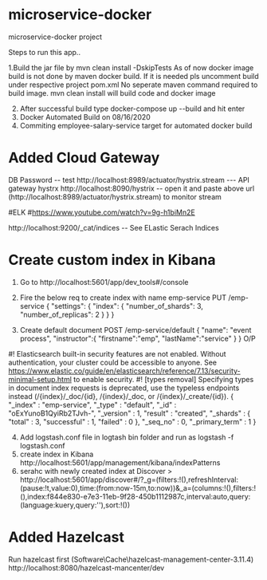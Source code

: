 # microservice-docker
microservice-docker project

Steps to run this app..

1.Build the jar file by mvn clean install -DskipTests
As of now docker image build is not done by maven docker build. If it is needed pls uncomment <goal>build</goal> under respective project 
pom.xml
 No seperate maven command required to build image. mvn clean install will build code and docker image

2. After successful build type docker-compose up --build and hit enter
3. Docker Automated Build on 08/16/2020
4. Commiting employee-salary-service target for automated docker build

# Added Cloud Gateway
DB Password --  test
http://localhost:8989/actuator/hystrix.stream  --- API gateway hystrx
http://localhost:8090/hystrix -- open it and paste above url (http://localhost:8989/actuator/hystrix.stream)  to monitor stream

#ELK
#https://www.youtube.com/watch?v=9g-h1biMn2E

http://localhost:9200/_cat/indices -- See ELastic Serach Indices

# Create custom index in Kibana
1. Go to http://localhost:5601/app/dev_tools#/console
2. Fire the below req to create index with name emp-service
PUT /emp-service
{
  "settings": {
    "index": {
      "number_of_shards": 3,  
      "number_of_replicas": 2 
    }
  }
}

3. Create default document
POST /emp-service/default
{
  "name": "event process",
  "instructor":{
    "firstname":"emp",
	"lastName":"service"
  }
}
 O/P
 
 #! Elasticsearch built-in security features are not enabled. Without authentication, your cluster could be accessible to anyone. See https://www.elastic.co/guide/en/elasticsearch/reference/7.13/security-minimal-setup.html to enable security.
#! [types removal] Specifying types in document index requests is deprecated, use the typeless endpoints instead (/{index}/_doc/{id}, /{index}/_doc, or /{index}/_create/{id}).
{
  "_index" : "emp-service",
  "_type" : "default",
  "_id" : "oExYunoB1QyiRb2TJvh-",
  "_version" : 1,
  "result" : "created",
  "_shards" : {
    "total" : 3,
    "successful" : 1,
    "failed" : 0
  },
  "_seq_no" : 0,
  "_primary_term" : 1
}

4. Add logstash.conf file in logtash bin folder and run as logstash -f logstash.conf
5. create index in Kibana http://localhost:5601/app/management/kibana/indexPatterns
6. serahc with newly created index at Discover > http://localhost:5601/app/discover#/?_g=(filters:!(),refreshInterval:(pause:!t,value:0),time:(from:now-15m,to:now))&_a=(columns:!(),filters:!(),index:f844e830-e7e3-11eb-9f28-450b1112987c,interval:auto,query:(language:kuery,query:''),sort:!())

# Added Hazelcast
 Run hazelcast first (Software\Cache\hazelcast-management-center-3.11.4)
http://localhost:8080/hazelcast-mancenter/dev



